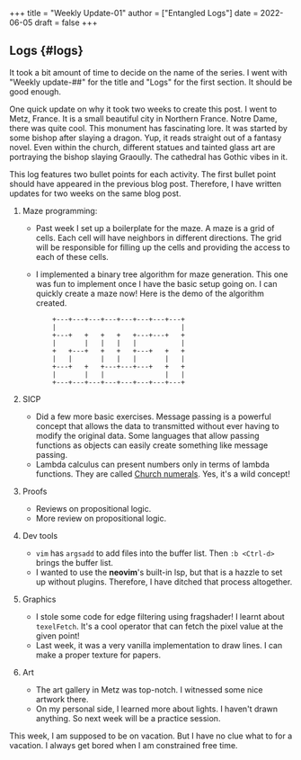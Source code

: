 +++
title = "Weekly Update-01"
author = ["Entangled Logs"]
date = 2022-06-05
draft = false
+++

## Logs {#logs}

It took a bit amount of time to decide on the name of the series. I went with "Weekly update-##" for the title and "Logs" for the first section. It should be good enough.

One quick update on why it took two weeks to create this post. I went to Metz, France. It is a small beautiful city in Northern France. Notre Dame, there was quite cool. This monument has fascinating lore. It was started by some bishop after slaying a dragon. Yup, it reads straight out of a fantasy novel. Even within the church, different statues and tainted glass art are portraying the bishop slaying Graoully. The cathedral has Gothic vibes in it.

This log features two bullet points for each activity. The first bullet point should have appeared in the previous blog post. Therefore, I have written updates for two weeks on the same blog post.

1.  Maze programming:
    -   Past week I set up a boilerplate for the maze. A maze is a grid of cells. Each cell will have neighbors in different directions. The grid will be responsible for filling up the cells and providing the access to each of these cells.
    -   I implemented a binary tree algorithm for maze generation. This one was fun to implement once I have the basic setup going on. I can quickly create a maze now!  Here is the demo of the algorithm created.

        ```nil
            +---+---+---+---+---+---+---+---+
            |                               |
            +---+   +   +   +   +---+---+   +
            |       |   |   |   |           |
        ​    +   +---+   +   +   +---+   +   +
            |   |       |   |   |       |   |
            +---+   +   +---+---+---+   +   +
            |       |   |               |   |
            +---+---+---+---+---+---+---+---+
        ```

2.  SICP
    -   Did a few more basic exercises. Message passing is a powerful concept that allows the data to transmitted without ever having to modify the original data. Some languages that allow passing functions as objects can easily create something like message passing.
    -   Lambda calculus can present numbers only in terms of lambda functions. They are called [Church numerals](https://en.wikipedia.org/wiki/Church_encoding#Church_numerals). Yes, it's a wild concept!

3.  Proofs
    -   Reviews on propositional logic.
    -   More review on propositional logic.

4.  Dev tools
    -   `vim` has `argsadd` to add files into the buffer list. Then `:b <Ctrl-d>` brings the buffer list.
    -   I wanted to use the **neovim**'s built-in lsp, but that is a hazzle to set up without plugins. Therefore, I have ditched that process altogether.

5.  Graphics
    -   I stole some code for edge filtering using fragshader! I learnt about `texelFetch`. It's a cool operator that can fetch the pixel value at the given point!
    -   Last week, it was a very vanilla implementation to draw lines. I can make a proper texture for papers.

6.  Art
    -   The art gallery in Metz was top-notch. I witnessed some nice artwork there.
    -   On my personal side, I learned more about lights. I haven't drawn anything. So next week will be a practice session.

This week, I am supposed to be on vacation. But I have no clue what to for a vacation. I always get bored when I am constrained free time.
